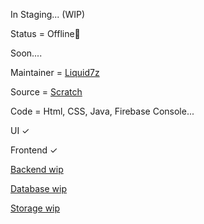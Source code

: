 In Staging... (WIP)

Status = Offline🔴

Soon....

Maintainer = [Liquid7z](https://t.me/Liquid7z)

Source = [Scratch](https://github.com/Liquid7z)

Code = Html, CSS, Java, Firebase Console...

UI ✓ 

Frontend ✓

[Backend wip](https://gprivate.com/6hybx)

[Database wip](https://gprivate.com/6hyby)

[Storage wip ](https://gprivate.com/6hybz)
